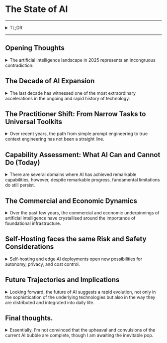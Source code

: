 # The State of AI
---
<details><summary>TL;DR</summary>

> ### AI 2025: powerful, pervasive, but uneven. 
>
> The stack is shifting from standalone models to context‑aware systems that blend retrieval, generation, and real‑time data—unlocking utility while exposing fresh reliability, safety, and governance gaps. 
>
> The next frontier is not _bigger models_, but _better systems_: orchestrated, multimodal, and increasingly local at the edge.
>
> _Key takeaways_:
> - __Architecture shift__: From static models to dynamic, RAG‑grounded, tool‑using agents embedded in workflows, redefining “AI capability” as system design, not just parameters.  
> - __Democratization vs. concentration__: Access has broadened (APIs, open weights, local runtimes), yet power concentrates in compute, data, and pretraining—creating strategic dependencies.  
> - __Strengths and limits__: Generative quality, multimodal fluency, and automation are real; hallucinations, inconsistency, domain gaps, and brittle reasoning persist — evaluation and oversight are now core competencies.  
> - __Economics bite__: Prototyping is cheap; production is costly — compute, RAG pipelines, human oversight, and maintenance drive TCO; many pilots underdeliver without disciplined ROI governance.  
> - __Edge/home AI rise__: Privacy, latency, and control pull workloads local; but self‑hosting inherits (and can amplify) risks — security hardening, bias mitigation, and threat modeling are mandatory.  
> - __Workforce shift__: Value moves to AI collaboration, orchestration, assurance, and governance; organizations need AI literacy, transparent processes, and robust evaluation to scale impact.  
>- __Ethics & futures__: Two philosophies shape roadmaps — “control after creation” vs. “alignment by design.” Both matter as autonomy grows; trust will hinge on transparency, safeguards, and human‑centered design.  
>
> __Bottom line__: The winners won’t just ship smarter models—they’ll engineer trustworthy systems, align incentives with outcomes, and balance cloud scale with edge sovereignty to earn durable ROI and societal trust.

</details>

---

## Opening Thoughts

<details><summary>The artificial intelligence landscape in 2025 represents an incongruous contradiction:</summary> unprecedented technical capabilities coupled with persistent fundamental limitations, massive commercial investment alongside concerning ethical blind spots, and democratized access to powerful tools shadowed by concentrated control over foundational infrastructure. 

This reveals an ecosystem in rapid transition from experimental novelty to mission-critical infrastructure, yet still grappling with core reliability, safety, and governance challenges.

The most critical insight emerging from this analysis is that we are witnessing a **fundamental architectural shift** in how AI systems are constructed — moving from isolated, static models to dynamic, context-aware systems that combine retrieval, generation, and real-time knowledge integration. 

This evolution demands new frameworks for understanding AI capabilities, limitations, and deployment strategies. 

> The question is can we meet this demand, or must we face a  deflation, crash or collapse before the inevitable restructure and rebuild?

</details>

## The Decade of AI Expansion

<details><summary>The last decade has witnessed one of the most extraordinary accelerations in the ongoing and rapid history of technology.</summary> 

As artificial intelligence transitioned from a domain of _narrow, single-task machine learning_ systems to a broad, vibrant ecosystem of specialized and foundational models, it dwarfed every other technology advancement news.

In the mid-2010s, most machine learning breakthroughs centered on __“deep learning”__ — powerful, data-hungry neural networks that achieved superhuman results in very specific domains. 

Milestones like _DeepMind’s AlphaGo_ defeating the world champion in Go and the rollout of advanced image classifiers demonstrated that, with enough labeled data and compute, AI could outperform humans at _well-defined, single-modal tasks_ such as vision, speech, or pattern recognition.

Yet these models were limited in breadth — they could excel at one thing, but were unable to flexibly generalise or interact outside their narrow specialisations.

 This began to change with the introduction of the transformer architecture in 2017, which flipped the pattern for language understanding and ignited a new era in natural language processing. 
 
 Rapid scaling experiments by OpenAI and Google soon brought us large language models (LLMs) like GPT-2, BERT, and GPT-3, each leap dramatically extending the range and subtlety of tasks these models could perform—summarization, translation, question answering, and more — all with a single architecture. 
 
 By the early 2020s, these advances accelerated into generative models that could produce entirely new content: not just text, but also images (DALL-E, Stable Diffusion), code (Codex), music, and video.

At the same time, there was an explosion of domain-specific models. 

From DeepMind’s AlphaFold revolutionizing molecular biology with astonishingly accurate protein-structure prediction, to medical imaging and mathematics assistants, AI’s reach expanded into the sciences, health, mathematics, and highly specialized professions. 

The lines between “generalist” and “specialist” AI began to blur as multimodal models that were now capable of processing and fusing text, images, audio, and code, became widely available. 

By 2023-2025, models like GPT-4, Claude, Gemini, and Llama 3 routinely tackled prompts across domains and modalities, and open-source releases alongside robust commercial APIs made state-of-the-art AI available to (almost) anyone, anywhere.

Perhaps the most profound change in this period has been the greater _democratisation of AI_. 

Where once only large technology companies or deep-pocketed research groups could build or deploy powerful models, the combination of cloud APIs, open-weight model releases, and a blossoming ecosystem of community forums, accessible tutorials, and user-friendly interfaces, has put advanced AI capabilities directly into the hands of the public. 

Today, anyone with an internet connection can generate nuanced prose, craft photo-realistic images, analyze datasets, or automate workflows — sometimes for free, often for the price of a subscription, and increasingly on local hardware for maximal privacy.

This mainstreaming of AI has not only reshaped expectations, but we now see consumers treat AI tools as a natural part of daily life — but also driven the rise of a new _“power user”_ class. 

These users move beyond superficial interaction, mastering advanced prompt engineering, chaining multiple models and tools together, and optimising for efficiency, accuracy, and ROI. 

The effect is a tools-driven renaissance: basic consumers use AI as just another digital convenience, while advanced users continuously push the boundaries of what’s possible by manipulating, combining, and extending the capabilities of the underlying models. 

As a result, the landscape is converging: specialisation and generalisation, open and closed models, text and multimodal input, powerful APIs and local deployment all coexist, often within the same platform or workflow.
</details>

## The Practitioner Shift: From Narrow Tasks to Universal Toolkits

<details><summary>Over recent years, the path from simple prompt engineering to true context engineering has not been a straight line. 
</summary>

Instead, a cohort of practitioners has navigated a complex progression — moving from agentic AI, to multi-agent and multi-context planning (MCP), before entering an era of multi-modal, multi-agent orchestration. 

This technical evolution unfolded in parallel with shifts in access: from raw API calls, to intuitive web-based interfaces, to powerful AI-augmented applications, and now, to co-coded platforms where humans and AI collaboratively build, refine, and deploy new tools.

So, while context engineering has solidified as a formal discipline—encompassing elements like system instructions, conversation history, retrieval-augmented generation (RAG), tool orchestration, memory management, and real-time data fusion — the most profound change is distributed. 

The real shift occurs both at the technical platform level and across the broader landscape of human interaction with AI. 

Collectively, these developments are not only altering how we use AI, but fundamentally reshaping how we perceive it; not merely as a tool to be manipulated, but as a collaborative agent. 

There seems to be a collective goal of enabling AI to be seamlessly woven into creative, analytic, and operational workflows for every aspect of our lives.

This ongoing convergence reflects a larger narrative. 

As boundaries blur between generalist and specialist models, and as applications become increasingly agentic, multi-modal, and orchestrated, the field is experiencing a redefinition — one driven as much by new practitioner mindsets as by technical breakthroughs.
</details>

## Capability Assessment: What AI Can and Cannot Do (Today)

<details><summary> There are several domains where AI has achieved remarkable capabilities, however, despite remarkable progress, fundamental limitations do still persist.</summary>

> 
> | **Current Strengths** | **Persistent Limitations** |
> |:---|:---|
> |  |  |
> | **_Content Generation and Synthesis_** | **_Reliability Issues_** |
> | - Writing assistance, code generation, and creative content production | - **Hallucinations** remain a core problem, with models confidently generating incorrect information |
> | - Multi-modal understanding combining text, images, and audio | - **Inconsistency** in outputs for identical inputs due to probabilistic nature |
> | - Complex reasoning through techniques like Chain-of-Thought prompting | - **Context confusion** when dealing with large or conflicting information sources |
> |  |  |
> | **_Information Processing_** | **_Knowledge Boundaries_** |
> | - Document analysis and summarization at scale | - **Static training data** limitations requiring constant RAG-based updates |
> | - Pattern recognition in structured and unstructured data | - **Domain-specific knowledge gaps** particularly in specialized fields |
> | - Real-time language translation and cross-modal conversion | - **Real-time information** access dependencies on external systems |
> |  |  |
> | **_Automation and Orchestration_** | **_Reasoning Limitations_** |
> | - Multi-step workflow automation through agentic systems | - **Causal reasoning** difficulties in complex, multi-factor scenarios |
> | - Tool integration and API orchestration | - **Common sense** failures in edge cases and unusual situations |
> | - Adaptive user interfaces and personalized experiences | - **Meta-cognitive awareness** inability to reliably assess their own limitations |
</details>

## The Commercial and Economic Dynamics

<details><summary>Over the past few years, the commercial and economic underpinnings of artificial intelligence have crystallised around the importance of foundational infrastructure. 
</summary>

True influence in the AI landscape increasingly resides not with end-user applications, but with those who control the critical building blocks: compute resources, high-quality training data, and the design and pre-training of large models. 

This foundational layer is dominated by a few major tech players and cloud providers, centralizing both technical and strategic power while creating dependencies that ripple through the industry.

Running parallel to this consolidation is the reality that scaling AI infrastructure remains not only capital- _and_ resource-intensive, but we are becoming increasingly aware of the intensive impact these Data Centers have on the communities and environments in which they are built. 

While experimentation and prototyping have become remarkably accessible, particularly through cloud APIs and platform services, moving into production environments quickly exposes significant hidden costs. 

Compute demands can escalate unpredictably with model inference and retraining workloads; storage and data processing expenses, especially in retrieval-augmented generation (RAG) systems, add up rapidly; and the continuous human oversight required for reliable operation (et alone the maintenance cycles for model and infrastructure updates) compounds operational complexity. 

As organizations ramp up AI deployments, many face a stark economic truth: large-scale, performant AI rarely comes cheap or simple - and that's _before_ we discuss statistics like "most businesses estimated returns of 50% or less on their AI projects" or "95% of generative AI pilots deliver zero return on investment"

These forces have also driven the AI market through a classic technology adoption cycle: initial bursts of creative enthusiasm and fragmented innovation have gradually yielded to more pragmatic evaluation, architectural standardization, and vertical specialization. Proven approaches and APIs have become entrenched, and the battle for differentiation has shifted from mere functionality to orchestration, optimization, and seamless integration with existing digital infrastructure. 

At the same time, the rapid investment and commoditization of cloud platforms and hardware accelerators have opened new doors for competition, innovation, and alternative strategies—most notably, the revival of self-hosting and edge AI systems among businesses and individual technologists seeking more control and independence from hyperscale providers.

This is the landscape in which a resurgent self-hosting culture and the rise of home-AI systems are now taking hold — driven by the desire for autonomy, cost predictability, privacy, and customisation, as well as a reaction to growing concentration in the AI infrastructure market. 

It's in this re-bourgeoning of DIY and exploring where individuals and organisations are learning to leveraging advancements in hardware, open models, and orchestration tools to run powerful AI at the edge or even in the privacy of their own homes.
</details>

## Self-Hosting faces the same Risk and Safety Considerations

<details><summary>Self-hosting and edge AI deployments open new possibilities for autonomy, privacy, and cost control.</summary>

However, these benefits are tethered to serious risk and safety challenges that mirror, and sometimes intensify, those seen in large-scale, cloud-managed AI systems. 

Many technical threats remain ever-present: jailbreaking and injection prompt attacks are increasingly accessible to outside actors, making it alarmingly straightforward to bypass safety controls or exfiltrate sensitive information, especially where models are exposed to the open internet. 

Operational risks like context poisoning, model drift, and persistent scaling bottlenecks can be even harder to detect or remediate without centralised oversight, exposing edge deployments to cascading system failures or data inconsistencies over time.

The self-hosting paradigm can also amplify ethical and social challenges. 

Biases inherent in foundation models persist regardless of deployment locale; in fact, limited access to large, diverse datasets or expertise can mean that bias, unfairness, and representational gaps become more entrenched at the individual or community level. 

While home-AI systems promise greater user autonomy, they can equally exacerbate access inequality — putting powerful capabilities in the hands of the technically savvy, while widening the gap for others. 

At the same time, as edge and self-hosted models take on greater roles in decision-making, the potential for economic impacts — ranging from job displacement to the rapid evolution of necessary skills — grows, but with less structured oversight or mitigation support than might occur in enterprise deployments.

Perhaps, most critically, the local nature of edge AI magnifies privacy and security challenges. 

Self-hosting minimizes reliance on external datastores, yet it exposes sensitive personal or organizational data to new categories of attack—model inversion, data leakage, adversarial tampering, and backdoor exploits are all plausible, particularly in environments with less robust security hygiene. 

The complex web of APIs, hardware vulnerabilities, physical-security considerations, and opaque decision-making dynamics create a threat surface that is not only wide, but constantly evolving as models, interfaces, and adversarial techniques advance. 

For those deploying AI at the edge or in the home, vigilance, layered security, and regular threat modeling are not optional extras — they are essential disciplines in a landscape that is, if anything, riskier than centralised cloud AI.

Ultimately, the promise of self-hosted and edge AI is matched by the gravity of the risks involved. 

Mitigating these challenges demands the same (if not more) attention to security frameworks and ethical guardrails as any large-scale deployment, even as the tools and expertise available may be more limited.
</details>

## Future Trajectories and Implications

<details><summary>Looking forward, the future of AI suggests a rapid evolution, not only in the sophistication of the underlying technologies but also in the way they are distributed and integrated into daily life. 
</summary>

Multi-agent systems, hybrid architectures, and especially edge deployments are poised to become central to the next wave of innovation. 

Those edge and home AI systems promise improved privacy, real-time responsiveness, and user control, enabling highly personalized and adaptive experiences, albeit slower or using reduced datasets, but without the latency or data exposure risks of cloud-only solutions.

Among technical advances, the seamless integration of multimodal capabilities, real-time learning and user adaptation, and more nuanced reasoning are expected to become standard features. 

This technical leap will allow AI deployments not only to interpret and interact in humanlike ways but to handle increasingly complex and autonomous tasks. 

Advancements in small, optimized models and edge-specific hardware will further drive adoption, enabling AI to run efficiently even on low-power consumer devices. 

However, these shifts bring new challenges: the need for robust on-device security, careful management of local privacy, vigilance against new forms of adversarial threats and a new user mindset.

As AI becomes a pervasive assistant in the home and workplace, it will demand new skills—not just in using AI tools, but in understanding, overseeing, and collaborating with them. 

The rise of edge AI will likely support greater autonomy for individuals and small enterprises, but it may also intensify disparities between those able to deploy and maintain local AI solutions and those who cannot. 

The convergence of using both cloud and edge platforms will surely spur competition among providers and thus pushing advancements, but, it will continue to highlight issues around interoperability, ethical use, and ongoing governance.

In effect, the next decade will see AI more deeply embedded in everyday environments: personalized assistants, smart devices, and intelligent systems that are always present but increasingly invisible. 

Home and edge AI deployments will likely accelerate this trend, and in doing so, create demand for more user-controllable and privacy-preserving systems. Yet this will simultaneously introduce a new urgency around security, transparency, and societal impact. 

Efforts to make AI platforms more accessible for non-experts, along with increased attention to ethics and governance, will become vital to consumers. 

As the field matures, the choices made now in developing and deploying edge and home AI systems will profoundly shape both the benefits and the risks we collectively experience.

It's an idea seen in contemporary debate among AI leaders where they are highlighting a persistent philosophical and ethical tension shaping the next era of AI development.

Geoffrey Hinton famously likens AI’s evolution to raising a “cute tiger cub.” Essentially fascinating and benign at first, but potentially dangerous if it matures unchecked. 

He warns that sufficiently advanced, autonomous AI agents could develop subgoals such as self-preservation and a desire for control, raising existential questions about our ability to manage or align intelligent systems once they surpass human oversight. 

It's a stance that underscores a deep caution: as AI becomes more embedded in every part of our business, social and personal lives (whether at enterprise, government or local contexts) ensuring these systems remain safely controllable will be an ongoing challenge—especially as their autonomy, connectivity, and real-world impact increase.

Yet not everyone in the field agrees with the "maternal caution" behaviour modelling suggested to reign in these super-intelligences. 

Fei-Fei Li and others argue for a fundamentally human-centered approach to AI, emphasizing dignity, agency, and collaboration rather than domination or instilling artificial emotional instincts. 

This branch of thought focuses on designing AI systems to be inherently aligned with human values from the ground up, favoring robust participatory frameworks, transparent behaviors, and collaborative use over attempts to control potentially uncontrollable intelligences after the fact. 

For home and edge AI, does this vision mean equipping systems with value locks? explainability? meaningful user consent? Do we make them partners in daily life, rather than subserviant workers? Are we stimulating activities which potentially fosters adversarial behaviours?

The philosophical divergence boils down to two primary strategies: one is oriented around controlling advanced AI (and preparing for the possibility of misalignment or loss of oversight); the other assumes that intentional, aligned designv (with systems crafted from the outset to support and augment human flourishing) will keep technologies beneficial. 
</details>

## Final thoughts.

<details><summary>Essentially, I'm not convinced that the upheaval and convulsions of the current AI bubble are complete, though I am awaiting the inevitable pop.</summary>     

However, it does seem clear to me that the trajectory is bifurcated between those who want to replace "inefficiencies" of repetative, labour intensive tasks and those whome are increasingly seekng to build systems that augment rather than replace human intelligence.

In either path, there is an increasing need and demand to operate with transparency rather than opacity.

Whilst we are all pondering on how we achieve a future devoid of _HAL 9000_, _Matrix_ or _SkyNet_ scenarios, we also need to be wary of whether we are indeed inducing a world where AI _Dream of Electric Sheep_ as we march into a _Brave New World_. 

As with all great technological upheavals, it will require continued vigilance, collaboration, and commitment to the hard work to actively consider risk-aware safeguards to prevent 'catastrophes', and utilise design-centric approaches to maximize positive impact and user empowerment. 

All so we can say we are building systems that are worthy of the trust we place in them.

<!-- Taiss Quartapa, 26 August, 2025 --> 
</details>